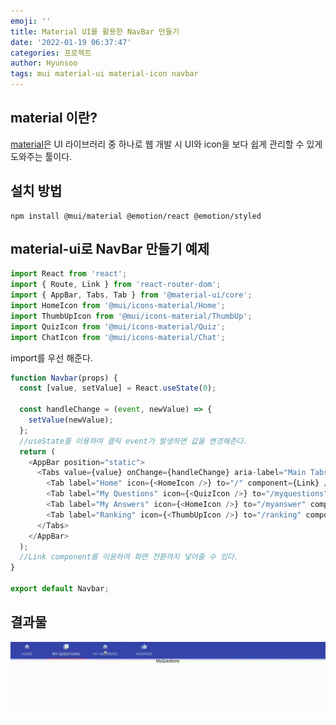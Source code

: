 ```yaml
---
emoji: ''
title: Material UI를 활용한 NavBar 만들기
date: '2022-01-19 06:37:47'
categories: 프로젝트
author: Hyunsoo
tags: mui material-ui material-icon navbar
---
```


## material 이란?

[material](https://mui.com/)은 UI 라이브러리 중 하나로 웹 개발 시 UI와 icon을 보다 쉽게 관리할 수 있게 도와주는 툴이다.

## 설치 방법

```shell
npm install @mui/material @emotion/react @emotion/styled
```

## material-ui로 NavBar 만들기 예제

```javascript
import React from 'react';
import { Route, Link } from 'react-router-dom';
import { AppBar, Tabs, Tab } from '@material-ui/core';
import HomeIcon from '@mui/icons-material/Home';
import ThumbUpIcon from '@mui/icons-material/ThumbUp';
import QuizIcon from '@mui/icons-material/Quiz';
import ChatIcon from '@mui/icons-material/Chat';
```

import를 우선 해준다.

```javascript
function Navbar(props) {
  const [value, setValue] = React.useState(0);

  const handleChange = (event, newValue) => {
    setValue(newValue);
  };
  //useState를 이용하여 클릭 event가 발생하면 값을 변경해준다.
  return (
    <AppBar position="static">
      <Tabs value={value} onChange={handleChange} aria-label="Main Tabs">
        <Tab label="Home" icon={<HomeIcon />} to="/" component={Link} />
        <Tab label="My Questions" icon={<QuizIcon />} to="/myquestions" component={Link} />
        <Tab label="My Answers" icon={<HomeIcon />} to="/myanswer" component={Link} />
        <Tab label="Ranking" icon={<ThumbUpIcon />} to="/ranking" component={Link} />
      </Tabs>
    </AppBar>
  );
  //Link component를 이용하여 화면 전환까지 넣어줄 수 있다.
}

export default Navbar;
```

## 결과물

![navbarExample.gif](navbarExample.gif)

```toc

```
